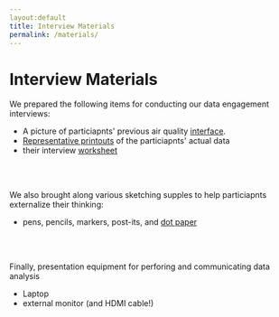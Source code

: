 ```yaml
---
layout:default
title: Interview Materials
permalink: /materials/
---
```

# Interview Materials

We prepared the following items for conducting our data engagement interviews:


* A picture of particiapnts' previous air quality [interface].
* [Representative printouts] of the particiapnts' actual data
* their interview [worksheet]

<br>
<br>


We also brought along various sketching supples to help particiapnts externalize their thinking:

* pens, pencils, markers, post-its, and [dot paper]
<br>
<br>

Finally, presentation equipment for perforing and communicating data analysis
* Laptop
* external monitor (and HDMI cable!)

[interface]: ../assets/documents/interface.pdf
[worksheet]: ../assets/documents/worksheet.pdf
[Representative printouts]: ../assets/documents/printouts.zip
[dot paper]: ../assets/documents/paper.pdf